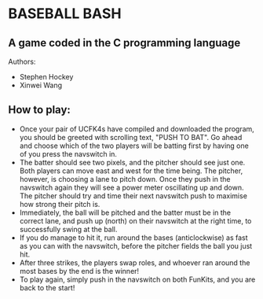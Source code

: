# BASEBALL BASH
## A game coded in the C programming language
Authors:
- Stephen Hockey
- Xinwei Wang

## How to play:
- Once your pair of UCFK4s have compiled and downloaded the program, you should be greeted with scrolling text, "PUSH TO BAT". Go ahead and choose which of the two players will be batting first by having one of you press the navswitch in.
- The batter should see two pixels, and the pitcher should see just one. Both players can move east and west for the time being. The pitcher, however, is choosing a lane to pitch down. Once they push in the navswitch again they will see a power meter oscillating up and down. The pitcher should try and time their next navswitch push to maximise how strong their pitch is.
- Immediately, the ball will be pitched and the batter must be in the correct lane, and push up (north) on their navswitch at the right time, to successfully swing at the ball.
- If you do manage to hit it, run around the bases (anticlockwise) as fast as you can with the navswitch, before the pitcher fields the ball you just hit.
- After three strikes, the players swap roles, and whoever ran around the most bases by the end is the winner!
- To play again, simply push in the navswitch on both FunKits, and you are back to the start!